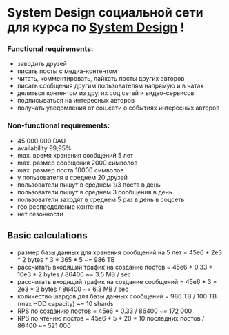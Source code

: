 # System Design социальной сети для курса по [System Design](https://balun.courses/courses/system_design) !

### Functional requirements:

- заводить друзей
- писать посты с медиа-контентом
- читать, комментировать, лайкать посты других авторов
- писать сообщения другим пользователям напрямую и в чатах
- делиться контентом из других соц сетей и видео-сервисов
- подписываться на интересных авторов
- получать уведомления от соц.сети о событиях интересных авторов

### Non-functional requirements:

- 45 000 000 DAU
- availability 99,95%
- max. время хранения сообщений 5 лет
- max. размер сообщения 2000 символов
- max. размер поста 10000 символов
- у пользователя в среднем 20 друзей
- пользователи пишут в среднем 1/3 поста в день
- пользователи пишут в среднем 3 сообщения в день
- пользователи заходят в среднем 5 раз в день в соцсеть
- гео респределение контента
- нет сезонности

## Basic calculations

- размер базы данных для хранения сообщений на 5 лет = 45e6 * 2e3 * 2 bytes * 3 * 365 * 5 ~= 986 TB
- рассчитать входящий трафик на создание постов = 45e6 * 0.33 * 10e3 * 2 bytes / 86400 ~= 3.5 MB / sec
- рассчитать входящий трафик на создание сообщений = 45e6 * 3 * 2e3 * 2 bytes / 86400 ~= 6.3 MB / sec
- количество шардов для базы данных сообщений = 986 TB / 100 TB (max HDD capacity) ~= 10 shards
- RPS по созданию постов = 45e6 * 0.33 / 86400 ~= 172 000
- RPS по чтению постов = 45e6 * 5 * 20 * 10 последних постов / 86400 ~= 521 000

